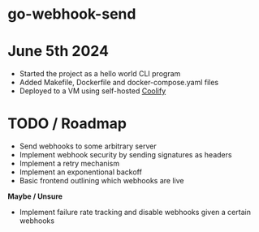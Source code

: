 # go-webhook-send

# June 5th 2024

- Started the project as a hello world CLI program
- Added Makefile, Dockerfile and docker-compose.yaml files
- Deployed to a VM using self-hosted [Coolify](https://coolify.io/)

# TODO / Roadmap

- Send webhooks to some arbitrary server
- Implement webhook security by sending signatures as headers
- Implement a retry mechanism
- Implement an exponentional backoff
- Basic frontend outlining which webhooks are live

**Maybe / Unsure**

- Implement failure rate tracking and disable webhooks given a certain webhooks
